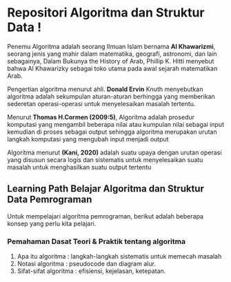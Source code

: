 # Repositori Algoritma dan Struktur  Data !

Penemu Algoritma adalah seorang Ilmuan Islam bernama **Al Khawarizmi**, seorang jenis yang mahir dalam matematika, geografi, astronomi, dan lain sebagainya, Dalam Bukunya the History of Arab, Phillip K. Hitti menyebut bahwa Al Khawarizky sebagai toko utama pada awal sejarah matematikan Arab.

Pengertian algoritma menurut ahli. **Donald Ervin** Knuth menyebutkan algoritma adalah sekumpulan aturan-aturan berhingga yang memberikan sederetan operasi-operasi untuk menyelesaikan masalah tertentu.

Menurut **Thomas H.Cormen (2009:5)**, Algoritma adalah prosedur komputasi yang mengambil beberapa nilai atau kumpulan nilai sebagai input kemudian di proses sebagai output sehingga algoritma merupakan urutan langkah komputasi yang mengubah input menjadi output

Algoritma menurut **(Kani, 2020)** adalah suatu upaya dengan urutan operasi yang disusun secara logis dan sistematis untuk menyelesaikan suatu masalah untuk menghasilkan suatu output tertentu

## Learning Path Belajar Algoritma dan Struktur Data Pemrograman

Untuk mempelajari algoritma pemrograman, berikut adalah beberapa konsep yang perlu kita pelajari.

### Pemahaman Dasat Teori & Praktik tentang algoritma

1. Apa itu algoritma : langkah-langkah sistematis untuk memecah masalah
2. Notasi algoritma : pseudocode dan diagram alur.
3. Sifat-sifat algoritma : efisiensi, kejelasan, ketepatan.



